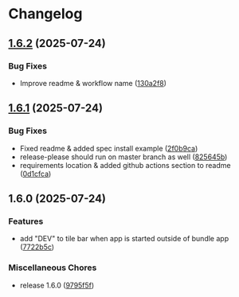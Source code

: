 # Changelog

## [1.6.2](https://github.com/Krisscut/netconf-parser/compare/v1.6.1...v1.6.2) (2025-07-24)


### Bug Fixes

* Improve readme & workflow name ([130a2f8](https://github.com/Krisscut/netconf-parser/commit/130a2f8a0cb6e9e980d93d8841c0e9117e60cef0))

## [1.6.1](https://github.com/Krisscut/netconf-parser/compare/v1.6.0...v1.6.1) (2025-07-24)


### Bug Fixes

* Fixed readme & added spec install example ([2f0b9ca](https://github.com/Krisscut/netconf-parser/commit/2f0b9cad1e8d64fd2d38cca4cee8cbfd0715dfa0))
* release-please should run on master branch as well ([825645b](https://github.com/Krisscut/netconf-parser/commit/825645b3aa6ed8b1f56018e2d9f041ec30230349))
* requirements location & added github actions section to readme ([0d1cfca](https://github.com/Krisscut/netconf-parser/commit/0d1cfca042a9fdd49ad9a3d0786ed511d03f6ab4))

## 1.6.0 (2025-07-24)


### Features

* add "DEV" to tile bar when app is started outside of bundle app ([7722b5c](https://github.com/Krisscut/netconf-parser/commit/7722b5cc75506e8975967d12b9f050a15e736382))


### Miscellaneous Chores

* release 1.6.0 ([9795f5f](https://github.com/Krisscut/netconf-parser/commit/9795f5f3486eb68912370d65ef5d161fb4ba2db2))
